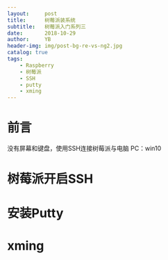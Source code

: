 ```yaml
---
layout:     post
title:      树莓派装系统
subtitle:   树莓派入门系列三
date:       2018-10-29
author:     YB
header-img: img/post-bg-re-vs-ng2.jpg
catalog: true
tags:
    - Raspberry
    - 树莓派
	- SSH
	- putty
	- xming
---
```


# 前言

没有屏幕和键盘，使用SSH连接树莓派与电脑
PC：win10 

# 树莓派开启SSH

# 安装Putty

# xming

